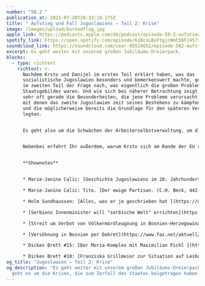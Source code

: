 ```yaml
---
number: "50.2 "
publication_at: 2021-07-28T20:33:10.275Z
title: " Aufstieg und Fall Jugoslawiens – Teil 2: Krise"
image: /images/upload/burnedflag.jpg
apple_link: https://podcasts.apple.com/de/podcast/episode-50-2-aufstieg-und-fall-jugoslawiens-teil-2-krise/id1170436903?i=1000530321947
spotify_link: https://open.spotify.com/episode/6zBcxLBuFtgjcWmt56Fz4S?si=6848a8c24a0146c1
soundcloud_link: https://soundcloud.com/user-89524652/episode-502-aufstieg-und-fall-jugoslawiens-teil-2-krise
excerpt: Es geht weiter mit unserem großen Jubiläums-Dreierpack.
blocks:
  - type: richtext
    richtext: >-
      Nachdem Krsto und Danijel im ersten Teil erklärt haben, was das
      sozialistische Jugoslawien besonders und bemerkenswert machte, gehen sie
      im zweiten Teil der Frage nach, was eigentlich die großen Probleme dieses
      Staatsgebildes waren. Und wie sich bei näherer Betrachtung zeigt, sind es
      sehr oft gerade die Besonderheiten, die jene Probleme verursacht haben,
      mit denen das zweite Jugoslawien zeit seines Bestehens zu kämpfen hatte –
      und die möglicherweise bereits die Grundlage für den späteren Verfall
      legten. 


      Es geht also um die Schwächen der Arbeiterselbstverwaltung, um die Hypothek von Nachkriegsverbrechen und immer wieder um das mehr oder minder erfolgreiche Bemühen um den Ausgleich zwischen den Interessen der einzelnen Teilrepubliken und Regionen. Es lief also beileibe auch schon vor der großen Krise in den 80ern nicht alles rund in Jugoslawien. Und weil sich unsere beiden Moderatoren nicht nur auf ihre eigene Expertise verlassen wollen, haben sie die Historikerin Marie-Janine Calic um die eine oder andere Einschätzung gebeten.


      Nebenbei erfahrt Ihr außerdem, warum Krsto sich am Rande der EU rumtreibt, warum ein durchaus nicht unbekannter Serbe auf einer kroatischen Euro-Münze landen könnte und wie es in Bulgarien nach der jüngsten Parlamentswahl weitergeht...


      **Shownotes** 


      * Marie-Janine Calic: [Geschichte Jugoslawiens im 20. Jahrhundert](https://www.chbeck.de/calic-janine-geschichte-jugoslawiens-20-jahrhundert/product/32095) (C.H. Beck, 415 S.)

      * Marie-Janine Calic: Tito. [Der ewige Partisan. (C.H. Beck, 442 S.)](https://www.chbeck.de/calic-janine-tito/product/30931967) 

      * Holm Sundhaussen: [Alles, was er je geschrieben hat ](https://de.wikipedia.org/wiki/Holm_Sundhaussen)

      * [Serbiens Innenminister will "serbische Welt" errichten](https://www.diepresse.com/6010123/serbiens-innenminister-vulin-will-serbische-welt-errichten) (Presse) 

      * [Streit um Verbot von Völkermordleugnung in Bosnien-Herzegowina](https://www.tagesschau.de/ausland/europa/bosnien-genozid-leugnungsverbot-101.html) (tagesschau.de) 

      * [Versöhnung in Bosnien per Dekret](https://www.faz.net/aktuell/politik/ausland/kommentar-zu-genozid-leugnung-als-straftatbestand-versoehnung-in-bosnien-per-dekret-17453866.html) (FAZ) 

      * Dickes Brett #15: [Der Moria-Komplex mit Maximilian Pichl ](https://erik-marquardt.eu/podcasts/dickes-brett-15-der-moria-komplex-mit-maximilian-pichl/)

      * Dickes Brett #10: [Franziska Grillmeier zur Situation auf Lesbo](https://erik-marquardt.eu/podcasts/dickes-brett-10-franziska-grillmeier-zur-situation-auf-lesbos/)s
og_title: "Jugoslawien – Teil 2: Krise"
og_description: "Es geht weiter mit unserem großen Jubiläums-Dreierpack. Diesmal
  geht es um die Krisen, die zum Zerfall des Staates beigetragen haben. "
---
```

